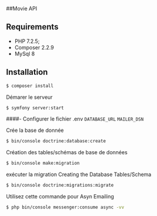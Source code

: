 ##Movie API


Requirements
------------

* PHP 7.2.5;
* Composer 2.2.9
* MySql 8


Installation
------------

```bash
$ composer install
```


Démarer le serveur 
```bash
$ symfony server:start
```

####- Configurer le fichier .env 
`DATABASE_URL`
`MAILER_DSN`


Crée la base de donnée
```bash
$ bin/console doctrine:database:create
```


Création des tables/schémas de base de données
```bash
$ bin/console make:migration
```

exécuter la migration
Creating the Database Tables/Schema
```bash
$ bin/console doctrine:migrations:migrate
```



Utilisez cette commande pour Asyn Emailing
```bash
$ php bin/console messenger:consume async -vv
```
